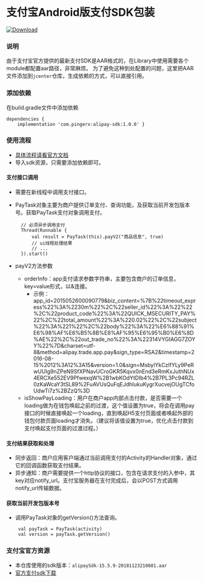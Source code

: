 # 支付宝Android版支付SDK包装
[ ![Download](https://api.bintray.com/packages/fungo/maven/alipay-sdk/images/download.svg) ](https://bintray.com/fungo/maven/alipay-sdk/_latestVersion)

### 说明
由于支付宝官方提供的最新支付SDK是AAR格式的，在Library中使用需要各个module都配置aar路径，非常麻烦。
为了避免这种到处配置的问题，这里把AAR文件添加到`jcenter`仓库，生成依赖的方式，可以直接引用。

### 添加依赖
在build.gradle文件中添加依赖

    dependencies {
        implementation 'com.pingerx:alipay-sdk:1.0.0' }

### 使用流程
* [具体流程请看官方文档](https://docs.open.alipay.com/204/105296/)
* 导入sdk资源，只需要添加依赖即可。

#### 支付接口调用
* 需要在新线程中调用支付接口。
* PayTask对象主要为商户提供订单支付、查询功能，及获取当前开发包版本号。获取PayTask支付对象调用支付。

        // 必须异步调用支付
        Thread(Runnable {
            val result = PayTask(this).payV2("商品信息", true)
            // ui线程处理结果
            // ...
        }).start()

* payV2方法参数
    * orderInfo：app支付请求参数字符串，主要包含商户的订单信息，key=value形式，以&连接。
        * 示例：app_id=2015052600090779&biz_content=%7B%22timeout_express%22%3A%2230m%22%2C%22seller_id%22%3A%22%22%2C%22product_code%22%3A%22QUICK_MSECURITY_PAY%22%2C%22total_amount%22%3A%220.02%22%2C%22subject%22%3A%221%22%2C%22body%22%3A%22%E6%88%91%E6%98%AF%E6%B5%8B%E8%AF%95%E6%95%B0%E6%8D%AE%22%2C%22out_trade_no%22%3A%22314VYGIAGG7ZOYY%22%7D&charset=utf-8&method=alipay.trade.app.pay&sign_type=RSA2&timestamp=2016-08-15%2012%3A12%3A15&version=1.0&sign=MsbylYkCzlfYLy9PeRwUUIg9nZPeN9SfXPNavUCroGKR5Kqvx0nEnd3eRmKxJuthNUx4ERCXe552EV9PfwexqW%2B1wbKOdYtDIb4%2B7PL3Pc94RZL0zKaWcaY3tSL89%2FuAVUsQuFqEJdhIukuKygrXucvejOUgTCfoUdwTi7z%2BZzQ%3D
    * isShowPayLoading：用户在商户app内部点击付款，是否需要一个loading做为在钱包唤起之前的过渡，这个值设置为true，将会在调用pay接口的时候直接唤起一个loading，直到唤起H5支付页面或者唤起外部的钱包付款页面loading才消失。（建议将该值设置为true，优化点击付款到支付唤起支付页面的过渡过程。）

#### 支付结果获取和处理
* 同步返回：商户应用客户端通过当前调用支付的Activity的Handler对象，通过它的回调函数获取支付结果。
* 异步通知：商户需要提供一个http协议的接口，包含在请求支付的入参中，其key对应notify_url。支付宝服务器在支付完成后，会以POST方式调用notify_url传输数据。


#### 获取当前开发包版本号
* 调用PayTask对象的getVersion()方法查询。

       val payTask = PayTask(activity)
       val version = payTask.getVersion()


### 支付宝官方资源
* 本仓库使用的sdk版本：`alipaySdk-15.5.9-20181123210601.aar`
* [官方支付sdk下载](https://docs.open.alipay.com/54/104509)
